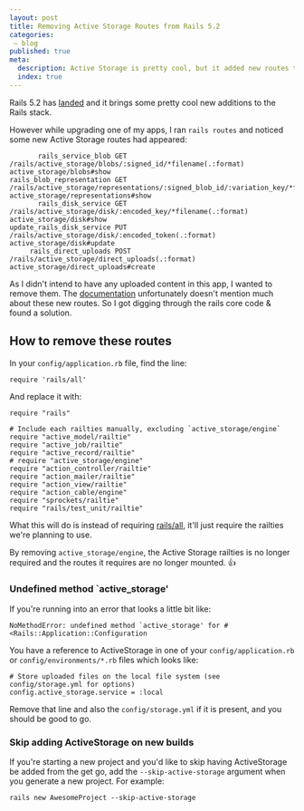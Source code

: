 ```yaml
---
layout: post
title: Removing Active Storage Routes from Rails 5.2
categories:
 – blog
published: true
meta:
  description: Active Storage is pretty cool, but it added new routes to my old rails apps.
  index: true
---
```


Rails 5.2 has [landed](http://weblog.rubyonrails.org/2018/4/9/Rails-5-2-0-final/) and it brings some pretty cool new additions to the Rails stack.

However while upgrading one of my apps, I ran `rails routes` and noticed some new Active Storage routes had appeared:

           rails_service_blob GET  /rails/active_storage/blobs/:signed_id/*filename(.:format)                               active_storage/blobs#show
    rails_blob_representation GET  /rails/active_storage/representations/:signed_blob_id/:variation_key/*filename(.:format) active_storage/representations#show
           rails_disk_service GET  /rails/active_storage/disk/:encoded_key/*filename(.:format)                              active_storage/disk#show
    update_rails_disk_service PUT  /rails/active_storage/disk/:encoded_token(.:format)                                      active_storage/disk#update
         rails_direct_uploads POST /rails/active_storage/direct_uploads(.:format)                                           active_storage/direct_uploads#create

As I didn't intend to have any uploaded content in this app, I wanted to remove them. The [documentation](http://edgeguides.rubyonrails.org/active_storage_overview.html) unfortunately doesn't mention much about these new routes. So I got digging through the rails core code & found a solution.

## How to remove these routes

In your `config/application.rb` file, find the line:

    require 'rails/all'

And replace it with:

    require "rails"

    # Include each railties manually, excluding `active_storage/engine`
    require "active_model/railtie"
    require "active_job/railtie"
    require "active_record/railtie"
    # require "active_storage/engine"
    require "action_controller/railtie"
    require "action_mailer/railtie"
    require "action_view/railtie"
    require "action_cable/engine"
    require "sprockets/railtie"
    require "rails/test_unit/railtie"

What this will do is instead of requiring [rails/all](https://github.com/rails/rails/blob/master/railties/lib/rails/all.rb), it'll just require the railties we're planning to use.

By removing `active_storage/engine`, the Active Storage railties is no longer required and the routes it requires are no longer mounted. 👍

### Undefined method `active_storage'

If you're running into an error that looks a little bit like:

    NoMethodError: undefined method `active_storage' for #<Rails::Application::Configuration

You have a reference to ActiveStorage in one of your `config/application.rb` or `config/environments/*.rb` files which looks like:

    # Store uploaded files on the local file system (see config/storage.yml for options)
    config.active_storage.service = :local

Remove that line and also the `config/storage.yml` if it is present, and you should be good to go.

### Skip adding ActiveStorage on new builds

If you're starting a new project and you'd like to skip having ActiveStorage be added from the get go, add the `--skip-active-storage` argument when you generate a new project. For example:

    rails new AwesomeProject --skip-active-storage
